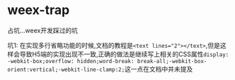 # weex-trap
占坑...weex开发踩过的坑

坑1: 在实现多行省略功能的时候,文档的教程是`<text lines="2"></text>`,但是这样会导致H5端的实现出现不一致,正确的做法是继续写上相关的CSS属性`display: -webkit-box;overflow: hidden;word-break: break-all;-webkit-box-orient:vertical;-webkit-line-clamp:2;`这一点在文档中并未提及
